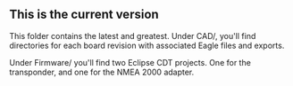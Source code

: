 ## This is the current version

This folder contains the latest and greatest. Under CAD/, you'll find directories for each board revision with associated Eagle files and exports. 

Under Firmware/ you'll find two Eclipse CDT projects. One for the transponder, and one for the NMEA 2000 adapter.
